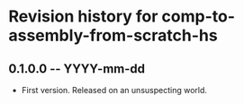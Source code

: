 # Revision history for comp-to-assembly-from-scratch-hs

## 0.1.0.0 -- YYYY-mm-dd

* First version. Released on an unsuspecting world.

